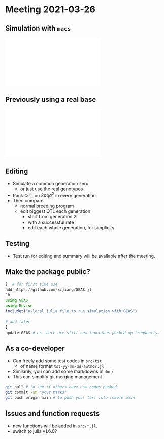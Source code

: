 # Meeting 2021-03-26
## Simulation with `macs`
![Using simulated base](fig/test-breeding-v4.pdf)

## Previously using a real base
![Using real genotypes](fig/test-breeding-v3.pdf)

## Editing
- Simulate a common generation zero
  - or just use the real genotypes
- Rank QTL on $2pqa^2$ in every generation
- Then compare
  - normal breeding program
  - edit biggest QTL each generation
	- start from generation 2
	- with a successful rate
	- edit each whole generation, for simplicity

## Testing
- Test run for editing and summary will be available after the meeting.

## Make the package public?
```julia
]  # for first time use
add https://github.com/xijiang/GEAS.jl
^h
using GEAS
using Revise
includet("a-local julia file to run simulation with GEAS")

# and later
]
update GEAS # as there are still new functions pushed up frequently.
```

## As a co-developer
- Can freely add some test codes in `src/tst`
  - of name format `tst-yy-mm-dd-author.jl`
- Similarily, you can add some markdowns in `doc/`
- This can simplify git merging management

```bash
git pull # to see if others have new codes pushed
git commit -am 'your marks'
git push origin main # to push your test into remote main
```

## Issues and function requests
- new functions will be added in `src/*.jl`.
- switch to julia v1.6.0?
